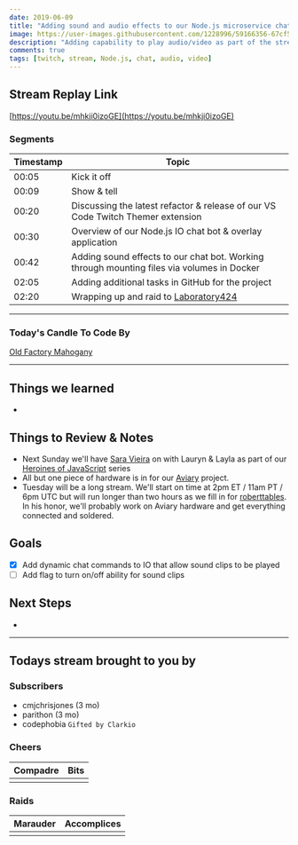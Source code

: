 ```yaml
---
date: 2019-06-09 
title: "Adding sound and audio effects to our Node.js microservice chat bot & overlays"
image: https://user-images.githubusercontent.com/1228996/59166356-67cf5000-8aee-11e9-9dc6-5c3cd5f1e10e.png
description: "Adding capability to play audio/video as part of the stream.  Allowing chat to send commands to play them and preparing to use them as alerts."
comments: true
tags: [twitch, stream, Node.js, chat, audio, video]
---
```


## Stream Replay Link

[https://youtu.be/mhkji0izoGE](https://youtu.be/mhkji0izoGE)

<!--more-->

### Segments

| Timestamp | Topic                                                                                           |
| ---       | ---                                                                                             |
| 00:05     | Kick it off                                                                                     |
| 00:09     | Show & tell                                                                                     |
| 00:20     | Discussing the latest refactor & release of our VS Code Twitch Themer extension                 |
| 00:30     | Overview of our Node.js IO chat bot & overlay application                                       |
| 00:42     | Adding sound effects to our chat bot.  Working through mounting files via volumes in Docker     |
| 02:05     | Adding additional tasks in GitHub for the project                                               |
| 02:20     | Wrapping up and raid to [Laboratory424](https://twitch.tv/Laboratory424)                        |


---

### Today's Candle To Code By

[Old Factory Mahogany](https://amzn.to/2IHHPNJ)

---

## Things we learned

-

## Things to Review & Notes

- Next Sunday we'll have [Sara Vieira](https://www.twitch.tv/events/0YK5JEx4SLa9roW1aK6jBA) on with
Lauryn & Layla as part of our [Heroines of JavaScript](https://www.twitch.tv/themichaeljolley/dashboard/events/IUXJeFyqRReQAI5BLaUivQ) series
- All but one piece of hardware is in for our [Aviary](https://github.com/michaeljolley/aviary) project.
- Tuesday will be a long stream.  We'll start on time at 2pm ET / 11am PT / 6pm UTC but will run longer
than two hours as we fill in for [roberttables](https://twitch.tv/roberttables).  In his honor, we'll probably
work on Aviary hardware and get everything connected and soldered.

## Goals

- [x] Add dynamic chat commands to IO that allow sound clips to be played
- [ ] Add flag to turn on/off ability for sound clips

## Next Steps

-

---

## Todays stream brought to you by

### Subscribers

- cmjchrisjones (3 mo)
- parithon (3 mo)
- codephobia `Gifted by Clarkio`

### Cheers

| Compadre      | Bits      |
| ---           | ---       |
|               |           |

### Raids

| Marauder      | Accomplices   |
| ---           | ---           |
|               |               |
